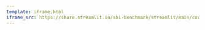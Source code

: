 ```yaml
---
template: iframe.html
iframe_src: https://share.streamlit.io/sbi-benchmark/streamlit/main/correlations.py?embedded=true
---
```


